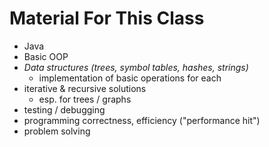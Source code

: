 # Material For This Class
* Java
* Basic OOP
* *Data structures (trees, symbol tables, hashes, strings)*
  * implementation of basic operations for each
* iterative & recursive solutions
  * esp. for trees / graphs
* testing / debugging
* programming correctness, efficiency ("performance hit")
* problem solving